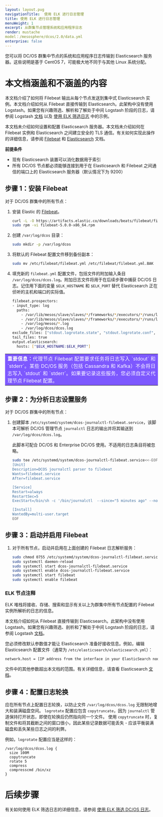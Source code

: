 ```yaml
---
layout: layout.pug
navigationTitle:  使用 ELK 进行日志管理
title: 使用 ELK 进行日志管理
menuWeight: 1
excerpt: 从群集节点管理系统和应用程序日志
render: mustache
model：/mesosphere/dcos/2.0/data.yml
enterprise: false
---
```




您可以将 DC/OS 群集中节点的系统和应用程序日志传输到 Elasticsearch 服务器。这些说明是基于 CentOS 7，可能极大地不同于与其他 Linux 系统分配。


# 本文档涵盖和不涵盖的内容

本文档介绍了如何将 Filebeat 输出从每个节点发送到集中式 Elasticsearch 实例。本文档介绍如何从 Filebeat 直接传输到 Elasticsearch。此架构中没有使用 Logstash。如果您有兴趣筛选、解析和了解处于中间 Logstash 阶段的日志，请参阅 Logstash [文档][8] 以及 [使用 ELK 筛选日志][3] 中的示例。

本文档未介绍如何设置和配置 Elasticsearch 服务器。本文档未介绍如何在 Filebeat 实例和 Elasticsearch 之间建立安全的 TLS 通信。有关如何实现此操作的详细信息，请参阅 [Filebeat][2] 和 [Elasticsearch][5] 文档。

**前提条件**

* 现有 Elasticsearch 装置可以消化数据用于索引
* 所有 DC/OS 节点都必须能够连接到用于在 Elasticsearch 和 Filebeat 之间通信的端口上的 Elasticsearch 服务器（默认情况下为 9200）

## <a name="all"></a>步骤 1：安装 Filebeat

对于 DC/OS 群集中的所有节点：

1. 安装 Elastic 的 [Filebeat][2]。

    ```bash
    curl -L -O https://artifacts.elastic.co/downloads/beats/filebeat/filebeat-5.0.0-x86_64.rpm
    sudo rpm -vi filebeat-5.0.0-x86_64.rpm
    ```

1. 创建 `/var/log/dcos` 目录：

    ```bash
    sudo mkdir -p /var/log/dcos
    ```
1. 将默认的 Filebeat 配置文件移到备份副本：

    ```bash
    sudo mv /etc/filebeat/filebeat.yml /etc/filebeat/filebeat.yml.BAK
    ```

1. 填充新的 `filebeat.yml` 配置文件，包括文件的附加输入条目 `/var/log/dcos/dcos.log`。附加日志文件将用于在后续步骤中捕获 DC/OS 日志。记住用下面的变量 `$ELK_HOSTNAME` 和 `$ELK_PORT` 替代 Elasticsearch 正在侦听的主机和端口的实际值。

    ```bash
    filebeat.prospectors:
    - input_type: log
      paths:
        - /var/lib/mesos/slave/slaves/*/frameworks/*/executors/*/runs/latest/stdout*
        - /var/lib/mesos/slave/slaves/*/frameworks/*/executors/*/runs/latest/stderr*
        - /var/log/mesos/*.log
        - /var/log/dcos/dcos.log
    exclude_files: ["stdout.logrotate.state", "stdout.logrotate.conf", "stderr.logrotate.state", "stderr.logrotate.conf"]
    tail_files: true
    output.elasticsearch:
      hosts: ["$ELK_HOSTNAME:$ELK_PORT"]
    ```

<table class=“table” bgcolor=#7d58ff>
<tr> 
  <td align=justify style=color:white><strong>重要信息：</strong>代理节点 Filebeat 配置要求任务将日志写入 `stdout` 和 `stderr`。某些 DC/OS 服务（包括 Cassandra 和 Kafka）不会将日志写入 `stdout` 和 `stderr`。如果要记录这些服务，您必须自定义代理节点 Filebeat 配置。</td>
</tr> 
</table>

## <a name="all-2"></a>步骤 2：为分析日志设置服务

对于 DC/OS 群集中的所有节点：

1. 创建脚本 `/etc/systemd/system/dcos-journalctl-filebeat.service`，该脚本可解析 DC/OS 管理节点 `journalctl` 日志的输出并将其输送到 `/var/log/dcos/dcos.log`。

    此脚本可配合 DC/OS 和 Enterprise DC/OS 使用。不适用的日志条目将被忽略。

    ```bash
    sudo tee /etc/systemd/system/dcos-journalctl-filebeat.service<<-EOF
    [Unit]
    Description=DCOS journalctl parser to filebeat
    Wants=filebeat.service
    After=filebeat.service

    [Service]
    Restart=always
    RestartSec=5
    ExecStart=/bin/sh -c '/bin/journalctl  --since="5 minutes ago" --no-tail --follow --unit="dcos*.service" >> /var/log/dcos/dcos.log 2>&1'

    [Install]
    WantedBy=multi-user.target
    EOF
    ```

## <a name="all-3"></a>步骤 3：启动并启用 Filebeat

1. 对于所有节点，启动并启用在上面创建的 Filebeat 日志解析服务：

    ```bash
    sudo chmod 0755 /etc/systemd/system/dcos-journalctl-filebeat.service
    sudo systemctl daemon-reload
    sudo systemctl start dcos-journalctl-filebeat.service
    sudo systemctl enable dcos-journalctl-filebeat.service
    sudo systemctl start filebeat
    sudo systemctl enable filebeat
    ```


### <a name="all"></a>ELK 节点注释

ELK 堆栈将接收、存储、搜索和显示有关以上为群集中所有节点配置的 Filebeat 实例所解析的日志的信息。

本文档介绍如何从 Filebeat 直接传输到 Elasticsearch。此架构中没有使用 Logstash。如果您有兴趣筛选、剖析和了解处于中间 Logstash 阶段的日志，请参阅 Logstash [文档][8]。

您必须修改默认参数值才能让 Elasticsearch 准备好接收信息。例如，编辑 Elasticsearch 配置文件（通常为 `/etc/elasticsearch/elasticsearch.yml`）：

```bash
network.host = [IP address from the interface in your ElasticSearch node connecting to the Filebeat instances]
```

文件中的其他参数超出本文档的范围。有关详细信息，请查看 Elasticsearch [文档][5]。


## <a name="all-4"></a>步骤 4：配置日志轮换

应在所有节点上配置日志轮换，以防止文件 `/var/log/dcos/dcos.log` 无限制地增大和装满磁盘空间。
`logrotate` 配置应包含 `copytruncate`，因为 `journalctl` 管道保持打开状态，即使在轮换后仍然指向同一个文件。
使用 `copytruncate` 时，复制文件和将其截断之间的窗口很小，因此某些记录数据可能丢失 - 应该平衡装满磁盘和丢失某些日志之间的利弊。

例如，`logrotate` 配置应当是这样的：

```
/var/log/dcos/dcos.log {    
  size 100M
  copytruncate
  rotate 5
  compress
  compresscmd /bin/xz
}
```

# 后续步骤

有关如何使用 ELK 筛选日志的详细信息，请参阅 [使用 ELK 筛选 DC/OS 日志][3]。

 [2]: https://www.elastic.co/guide/en/beats/filebeat/current/filebeat-getting-started.html
 [3]: ../filter-elk/
 [4]: https://www.elastic.co/guide/en/elastic-stack/current/index.html
 [5]: https://www.elastic.co/guide/en/elasticsearch/reference/5.0/index.html
 [6]: https://www.elastic.co/guide/en/kibana/current/install.html
 [7]: https://www.elastic.co/guide/en/logstash/current/installing-logstash.html
 [8]: https://www.elastic.co/guide/en/logstash/current/index.html
